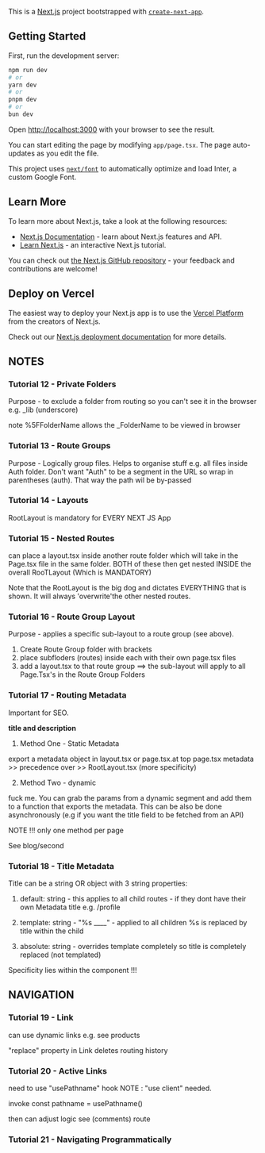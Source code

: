This is a [Next.js](https://nextjs.org/) project bootstrapped with [`create-next-app`](https://github.com/vercel/next.js/tree/canary/packages/create-next-app).

## Getting Started

First, run the development server:

```bash
npm run dev
# or
yarn dev
# or
pnpm dev
# or
bun dev
```

Open [http://localhost:3000](http://localhost:3000) with your browser to see the result.

You can start editing the page by modifying `app/page.tsx`. The page auto-updates as you edit the file.

This project uses [`next/font`](https://nextjs.org/docs/basic-features/font-optimization) to automatically optimize and load Inter, a custom Google Font.

## Learn More

To learn more about Next.js, take a look at the following resources:

- [Next.js Documentation](https://nextjs.org/docs) - learn about Next.js features and API.
- [Learn Next.js](https://nextjs.org/learn) - an interactive Next.js tutorial.

You can check out [the Next.js GitHub repository](https://github.com/vercel/next.js/) - your feedback and contributions are welcome!

## Deploy on Vercel

The easiest way to deploy your Next.js app is to use the [Vercel Platform](https://vercel.com/new?utm_medium=default-template&filter=next.js&utm_source=create-next-app&utm_campaign=create-next-app-readme) from the creators of Next.js.

Check out our [Next.js deployment documentation](https://nextjs.org/docs/deployment) for more details.

## NOTES

### Tutorial 12 - Private Folders

Purpose - to exclude a folder from routing so you can't see it in the browser e.g. \_lib (underscore)

note %5FFolderName allows the \_FolderName to be viewed in browser

### Tutorial 13 - Route Groups

Purpose - Logically group files. Helps to organise stuff e.g. all files inside Auth folder. Don't want "Auth" to be a segment in the URL so wrap in parentheses (auth). That way the path wil be by-passed

### Tutorial 14 - Layouts

RootLayout is mandatory for EVERY NEXT JS App

### Tutorial 15 - Nested Routes

can place a layout.tsx inside another route folder which will take in the Page.tsx file in the same folder. BOTH of these then get nested INSIDE the overall RooTLayout (Which is MANDATORY)

Note that the RootLayout is the big dog and dictates EVERYTHING that is shown. It will always 'overwrite'the other nested routes.

### Tutorial 16 - Route Group Layout

Purpose - applies a specific sub-layout to a route group (see above).

1. Create Route Group folder with brackets
2. place subfloders (routes) inside each with their own page.tsx files
3. add a layout.tsx to that route group
   ==> the sub-layout will apply to all Page.Tsx's in the Route Group Folders

### Tutorial 17 - Routing Metadata

Important for SEO.

**title and description**

1. Method One - Static Metadata

export a metadata object in layout.tsx or page.tsx.at top
page.tsx metadata >> precedence over >> RootLayout.tsx (more specificity)

2. Method Two - dynamic

fuck me. You can grab the params from a dynamic segment and add them to a function that exports the metadata.
This can be also be done asynchronously (e.g if you want the title field to be fetched from an API)

NOTE !!! only one method per page

See blog/second

### Tutorial 18 - Title Metadata

Title can be a string OR object with 3 string properties:

1. default: string - this applies to all child routes - if they dont have their own Metadata title e.g. /profile

2. template: string - "%s \_\_\_\_" - applied to all children %s is replaced by title within the child

3. absolute: string - overrides template completely so title is completely replaced (not templated)

Specificity lies within the component !!!

## NAVIGATION

### Tutorial 19 - Link

can use dynamic links e.g. see products

"replace" property in Link deletes routing history

### Tutorial 20 - Active Links

need to use "usePathname" hook NOTE : "use client" needed.

invoke const pathname = usePathname()

then can adjust logic see (comments) route

### Tutorial 21 - Navigating Programmatically
